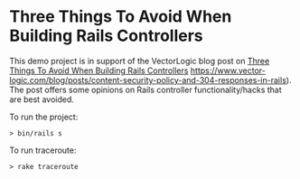 # Three Things To Avoid When Building Rails Controllers

This demo project is in support of the VectorLogic blog post on
[Three Things To Avoid When Building Rails Controllers](https://www.vector-logic.com/blog/posts/three-things-to-avoid-when-building-rails-controllers)
https://www.vector-logic.com/blog/posts/content-security-policy-and-304-responses-in-rails).
The post offers some opinions on Rails controller functionality/hacks
that are best avoided.


To run the project:

```
> bin/rails s
```

To run traceroute:

```
> rake traceroute
```
